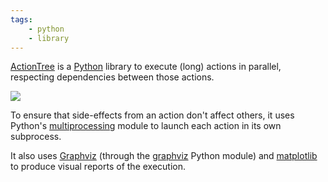 ```yaml
---
tags:
    - python
    - library
---
```

[ActionTree](http://jacquev6.github.io/ActionTree/) is a [Python](https://www.python.org/) library to execute (long) actions in parallel, respecting dependencies between those actions.

<div class="text-center">
<img class="img-fluid" src="http://jacquev6.github.io/ActionTree/_static/logo.png">
</div>

To ensure that side-effects from an action don't affect others, it uses Python's [multiprocessing](https://docs.python.org/3/library/multiprocessing.html) module to launch each action in its own subprocess.

It also uses [Graphviz](http://graphviz.org/) (through the [graphviz](https://pypi.python.org/pypi/graphviz) Python module)
and [matplotlib](http://matplotlib.org/) to produce visual reports of the execution.
